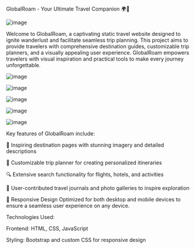 GlobalRoam - Your Ultimate Travel Companion 🌍🧳

![image](https://github.com/SAKSHI3529/GlobaRoam/assets/136685116/ca049c9a-c6ce-4fec-b447-c64f6c719da9)

Welcome to GlobalRoam, a captivating static travel website designed to ignite wanderlust and facilitate seamless trip planning. This project aims to provide travelers with comprehensive destination guides, customizable trip planners, and a visually appealing user experience. GlobalRoam empowers travelers with visual inspiration and practical tools to make every journey unforgettable.

![image](https://github.com/SAKSHI3529/GlobaRoam/assets/136685116/2d5a89c2-b5c9-4938-89eb-62ccf74080c7)

![image](https://github.com/SAKSHI3529/GlobaRoam/assets/136685116/4e774631-fa01-4343-857f-c8873d965883)

![image](https://github.com/SAKSHI3529/GlobaRoam/assets/136685116/63141b4a-0aa3-4819-a8fd-e423832dd7ec)

![image](https://github.com/SAKSHI3529/GlobaRoam/assets/136685116/f64fb93d-dd81-41a4-8cd7-b234b356601e)

![image](https://github.com/SAKSHI3529/GlobaRoam/assets/136685116/e3ee2bae-747a-4757-a81a-ec85d961226a)







Key features of GlobalRoam include:

🌴 Inspiring destination pages with stunning imagery and detailed descriptions

📅 Customizable trip planner for creating personalized itineraries

🔍 Extensive search functionality for flights, hotels, and activities

📸 User-contributed travel journals and photo galleries to inspire exploration

🧳 Responsive Design Optimized for both desktop and mobile devices to ensure a seamless user experience on any device.

Technologies Used:

Frontend: HTML, CSS, JavaScript

Styling: Bootstrap and custom CSS for responsive design




